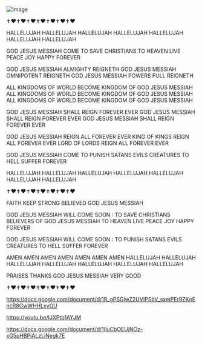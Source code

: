 ![Image](https://github.com/user-attachments/assets/639ea20f-2611-4d4b-aeb6-eb5423659bd4)

✝️❤️✝️❤️✝️❤️✝️❤️✝️❤️✝️❤️✝️❤️

HALLELUJAH HALLELUJAH HALLELUJAH HALLELUJAH HALLELUJAH HALLELUJAH HALLELUJAH

GOD JESUS MESSIAH COME TO SAVE CHRISTIANS TO HEAVEN LIVE PEACE JOY HAPPY FOREVER

GOD JESUS MESSIAH ALMIGHTY REIGNETH
GOD JESUS MESSIAH OMNIPOTENT REIGNETH
GOD JESUS MESSIAH POWERS FULL REIGNETH

ALL KINGDOMS OF WORLD BECOME KINGDOM OF GOD JESUS MESSIAH
ALL KINGDOMS OF WORLD BECOME KINGDOM OF GOD JESUS MESSIAH
ALL KINGDOMS OF WORLD BECOME KINGDOM OF GOD JESUS MESSIAH

GOD JESUS MESSIAH SHALL REIGN FOREVER EVER
GOD JESUS MESSIAH SHALL REIGN FOREVER EVER
GOD JESUS MESSIAH SHALL REIGN FOREVER EVER

GOD JESUS MESSIAH REIGN ALL FOREVER EVER
KING OF KINGS REIGN ALL FOREVER EVER
LORD OF LORDS REIGN ALL FOREVER EVER

GOD JESUS MESSIAH COME TO PUNISH SATANS EVILS CREATURES TO HELL SUFFER FOREVER

HALLELUJAH HALLELUJAH HALLELUJAH HALLELUJAH HALLELUJAH HALLELUJAH HALLELUJAH

✝️❤️✝️❤️✝️❤️✝️❤️✝️❤️✝️❤️✝️❤️

FAITH KEEP STRONG BELIEVED GOD JESUS MESSIAH

GOD JESUS MESSIAH WILL COME SOON : TO SAVE CHRISTIANS BELIEVERS OF GOD JESUS MESSIAH TO HEAVEN LIVE PEACE JOY HAPPY FOREVER

GOD JESUS MESSIAH WILL COME SOON : TO PUNISH SATANS EVILS CREATURES TO HELL SUFFER FOREVER

AMEN AMEN AMEN AMEN AMEN AMEN AMEN HALLELUJAH HALLELUJAH HALLELUJAH HALLELUJAH HALLELUJAH HALLELUJAH HALLELUJAH

PRAISES THANKS GOD JESUS MESSIAH VERY GOOD

✝️❤️✝️❤️✝️❤️✝️❤️✝️❤️✝️❤️✝️❤️

https://docs.google.com/document/d/1R_gPSGiwZ2UVIPSbV_sxmPEr9ZKnEncR8GwWHHLxyGU

https://youtu.be/IJXPtb1AYJM

https://docs.google.com/document/d/1IIuCbOEUjNOz-xG5pHBPiALzLiNegk7E
